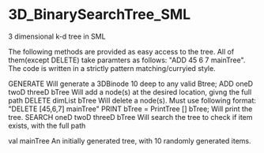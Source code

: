 # 3D_BinarySearchTree_SML
3 dimensional k-d tree in SML 

The following methods are provided as easy access to the tree.
All of them(except DELETE) take paramters as follows: "ADD 45 6 7 mainTree". The code is written in a strictly pattern matching/curryied style. 

GENERATE
    Will generate a 3DBinode 10 deep to any valid Btree;
ADD oneD twoD threeD bTree 
    Will add a node(s) at the desired location, givng the full path 
DELETE dimList bTree 
    Will delete a node(s). Must use following format: "DELETE [45,6,7] mainTree"
PRINT bTree = PrintTree [] bTree;
    Will print the tree. 
SEARCH oneD twoD threeD bTree
    Will search the tree to check if item exists, with the full path

val mainTree 
    An initially generated tree, with 10 randomly generated items. 
